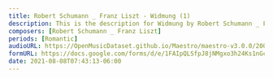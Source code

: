 ```yaml
---
title: Robert Schumann _ Franz Liszt - Widmung (1)
description: This is the description for Widmung by Robert Schumann _ Franz Liszt
composers: [Robert Schumann _ Franz Liszt]
periods: [Romantic]
audioURL: https://OpenMusicDataset.github.io/Maestro/maestro-v3.0.0/2008/MIDI-Unprocessed_15_R2_2008_01-04_ORIG_MID--AUDIO_15_R2_2008_wav--3.midi
formURL: https://docs.google.com/forms/d/e/1FAIpQLSfpJ8jNMgxo3h24Ks1nGc7bHbjrtr4251LlDyNudGW21gcrcQ/viewform
date: 2021-08-08T07:43:13-06:00
---
```

